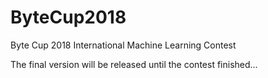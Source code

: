 ﻿# ByteCup2018
Byte Cup 2018 International Machine Learning Contest

The final version will be released until the contest finished...